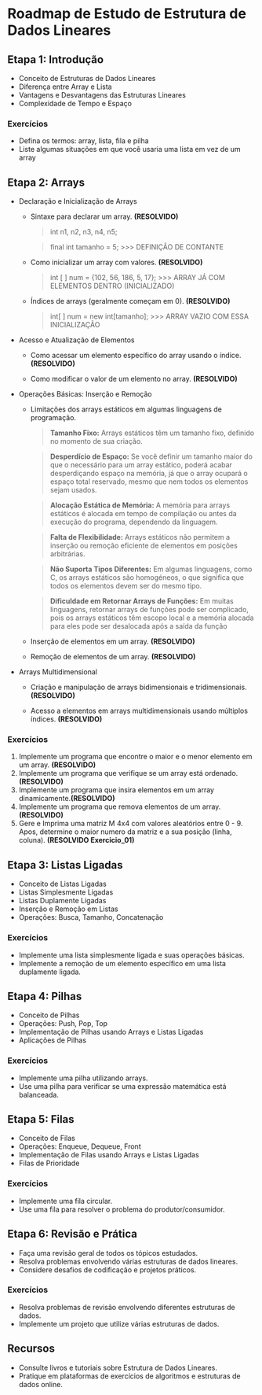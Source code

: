 # Roadmap de Estudo de Estrutura de Dados Lineares

## Etapa 1: Introdução

- Conceito de Estruturas de Dados Lineares
- Diferença entre Array e Lista
- Vantagens e Desvantagens das Estruturas Lineares
- Complexidade de Tempo e Espaço

### Exercícios

- Defina os termos: array, lista, fila e pilha
- Liste algumas situações em que você usaria uma lista em vez de um array

## Etapa 2: Arrays

- Declaração e Inicialização de Arrays

  - Sintaxe para declarar um array. **(RESOLVIDO)**

    > int n1, n2, n3, n4, n5;

    > final int tamanho = 5; >>> DEFINIÇÂO DE CONTANTE

  - Como inicializar um array com valores. **(RESOLVIDO)**

    > int [ ] num = {102, 56, 186, 5, 17}; >>> ARRAY JÁ COM ELEMENTOS DENTRO (INICIALIZADO)

  - Índices de arrays (geralmente começam em 0). **(RESOLVIDO)**

    > int[ ] num = new int[tamanho]; >>> ARRAY VAZIO COM ESSA INICIALIZAÇÃO

- Acesso e Atualização de Elementos

  - Como acessar um elemento específico do array usando o índice. **(RESOLVIDO)**

  - Como modificar o valor de um elemento no array. **(RESOLVIDO)**

- Operações Básicas: Inserção e Remoção

  - Limitações dos arrays estáticos em algumas linguagens de programação.

    > **Tamanho Fixo:** Arrays estáticos têm um tamanho fixo, definido no momento de sua criação.

    > **Desperdício de Espaço:** Se você definir um tamanho maior do que o necessário para um array estático, poderá acabar desperdiçando espaço na memória, já que o array ocupará o espaço total reservado, mesmo que nem todos os elementos sejam usados.

    > **Alocação Estática de Memória:** A memória para arrays estáticos é alocada em tempo de compilação ou antes da execução do programa, dependendo da linguagem.

    > **Falta de Flexibilidade:** Arrays estáticos não permitem a inserção ou remoção eficiente de elementos em posições arbitrárias. 

    > **Não Suporta Tipos Diferentes:** Em algumas linguagens, como C, os arrays estáticos são homogéneos, o que significa que todos os elementos devem ser do mesmo tipo. 

    > **Dificuldade em Retornar Arrays de Funções:** Em muitas linguagens, retornar arrays de funções pode ser complicado, pois os arrays estáticos têm escopo local e a memória alocada para eles pode ser desalocada após a saída da função

  - Inserção de elementos em um array. **(RESOLVIDO)**

  - Remoção de elementos de um array. **(RESOLVIDO)**

- Arrays Multidimensional

  - Criação e manipulação de arrays bidimensionais e tridimensionais. **(RESOLVIDO)**

  - Acesso a elementos em arrays multidimensionais usando múltiplos índices. **(RESOLVIDO)**

### Exercícios

1. Implemente um programa que encontre o maior e o menor elemento em um array. **(RESOLVIDO)**
2. Implemente um programa que verifique se um array está ordenado. **(RESOLVIDO)**
3. Implemente um programa que insira elementos em um array dinamicamente.**(RESOLVIDO)**
4. Implemente um programa que remova elementos de um array. **(RESOLVIDO)**
5. Gere e Imprima uma matriz M 4x4 com valores aleatórios entre 0 - 9. Apos, determine o maior numero da matriz e a sua posição (linha, coluna). **(RESOLVIDO Exercicio_01)**

## Etapa 3: Listas Ligadas

- Conceito de Listas Ligadas
- Listas Simplesmente Ligadas
- Listas Duplamente Ligadas
- Inserção e Remoção em Listas
- Operações: Busca, Tamanho, Concatenação

### Exercícios

- Implemente uma lista simplesmente ligada e suas operações básicas.
- Implemente a remoção de um elemento específico em uma lista duplamente ligada.

## Etapa 4: Pilhas

- Conceito de Pilhas
- Operações: Push, Pop, Top
- Implementação de Pilhas usando Arrays e Listas Ligadas
- Aplicações de Pilhas

### Exercícios

- Implemente uma pilha utilizando arrays.
- Use uma pilha para verificar se uma expressão matemática está balanceada.

## Etapa 5: Filas

- Conceito de Filas
- Operações: Enqueue, Dequeue, Front
- Implementação de Filas usando Arrays e Listas Ligadas
- Filas de Prioridade

### Exercícios

- Implemente uma fila circular.
- Use uma fila para resolver o problema do produtor/consumidor.

## Etapa 6: Revisão e Prática

- Faça uma revisão geral de todos os tópicos estudados.
- Resolva problemas envolvendo várias estruturas de dados lineares.
- Considere desafios de codificação e projetos práticos.

### Exercícios

- Resolva problemas de revisão envolvendo diferentes estruturas de dados.
- Implemente um projeto que utilize várias estruturas de dados.

## Recursos

- Consulte livros e tutoriais sobre Estrutura de Dados Lineares.
- Pratique em plataformas de exercícios de algoritmos e estruturas de dados online.
